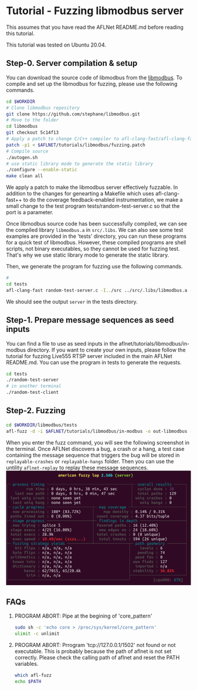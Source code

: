 # Tutorial - Fuzzing libmodbus server
This assumes that you have read the AFLNet README.md before reading this tutorial.

This tutorial was tested on Ubuntu 20.04.

## Step-0. Server compilation & setup
You can download the source code of libmodbus from the [libmodbus](https://github.com/stephane/libmodbus). To compile and set up the libmodbus for fuzzing, please use the following commands.

```bash
cd $WORKDIR
# Clone libmodbus repository
git clone https://github.com/stephane/libmodbus.git
# Move to the folder
cd libmodbus
git checkout 5c14f13
# Apply a patch to change C/C++ compiler to afl-clang-fast/afl-clang-fast++
patch -p1 < $AFLNET/tutorials/libmodbus/fuzzing.patch
# Compile source
./autogen.sh
# use static library mode to generate the static library
./configure --enable-static
make clean all
```
We apply a patch to make the libmodbus server effectively fuzzable. In addition to the changes for genearting a Makefile which uses afl-clang-fast++ to do the coverage feedback-enabled instrumentation, we make a small change to the test program tests/random-test-server.c so that the port is a parameter. 

Once libmodbus source code has been successfully compiled, we can see the compiled library ```libmodbus.a``` in ```src/.libs```. We can also see some test examples are provided in the 'tests' directory, you can run these programs for a quick test of libmodbus. However, these compiled programs are shell scripts, not binary executables, so they cannot be used for fuzzing test. That's why we use static library mode to generate the static library. 

Then, we generate the program for fuzzing use the following commands.
```bash
#
cd tests
afl-clang-fast random-test-server.c -I../src ../src/.libs/libmodbus.a -o server
```

We should see the output ```server``` in the tests directory.

## Step-1. Prepare message sequences as seed inputs

You can find a file to use as seed inputs in the aflnet/tutorials/libmodbus/in-modbus directory. If you want to create your own inputs, please follow the tutorial for fuzzing Live555 RTSP server included in the main AFLNet README.md. You can use the program in tests to generate the requests.
```bash
cd tests
./random-test-server
# in another terminal
./random-test-client
```

## Step-2. Fuzzing
```bash
cd $WORKDIR/libmodbus/tests
afl-fuzz -d -i $AFLNET/tutorials/libmodbus/in-modbus -o out-libmodbus -N tcp://127.0.0.1/1502 -P MODBUS -D 10000 -q 3 -s 3 -E -K -R ./server 1502
```
When you enter the fuzz command, you will see the following screenshot in the terminal. Once AFLNet discovers a bug, a crash or a hang, a test case containing the message sequence that triggers the bug will be stored in ```replayable-crashes``` or ```replayable-hangs``` folder. Then you can use the untility ```aflnet-replay``` to replay these message sequences. 
![screenshot of the fuzz program](WechatIMG1497.jpg)

## FAQs
1. PROGRAM ABORT: Pipe at the begining of 'core_pattern'
   ```bash
   sudo sh -c 'echo core > /proc/sys/kernel/core_pattern'
   ulimit -c unlimit
   ```
2. PROGRAM ABORT: Prrogram 'tcp://127.0.0.1/1502' not found or not executable.
   This is probably because the path of aflnet is not set correctly. Please check the calling path of aflnet and reset the PATH variables.
   ```bash
   which afl-fuzz
   echo $PATH
   ```


 
